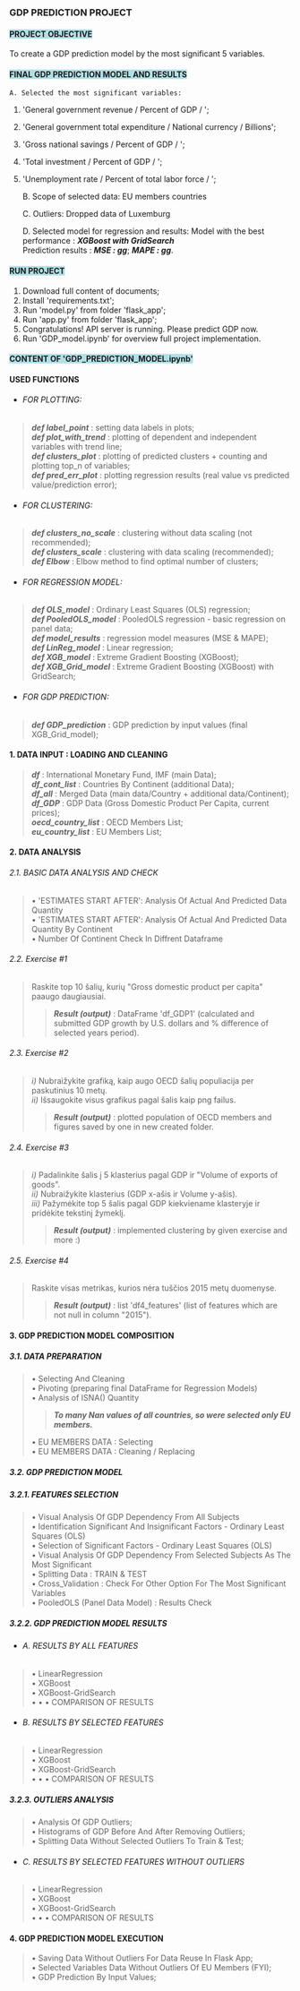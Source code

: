 ### GDP PREDICTION PROJECT
#### <span style='background :powderblue' > PROJECT OBJECTIVE </span><br>
To create a GDP prediction model by the most significant 5 variables.
#### <span style='background :powderblue' > FINAL GDP PREDICTION MODEL AND RESULTS </span><br>
    A. Selected the most significant variables:
1. 'General government revenue / Percent of GDP / '; 
2. 'General government total expenditure / National currency / Billions'; 
3. 'Gross national savings / Percent of GDP / '; 
4. 'Total investment / Percent of GDP / ';
5. 'Unemployment rate / Percent of total labor force / '; 


    B. Scope of selected data:
EU members countries

    C. Outliers:
Dropped data of Luxemburg

    D. Selected model for regression and results:
Model with the best performance : ***XGBoost with GridSearch***<br>
Prediction results : ***MSE : gg***; ***MAPE : gg***.
#### <span style='background :powderblue' > RUN PROJECT</span>
1. Download full content of documents;
2. Install 'requirements.txt';
3. Run 'model.py' from folder 'flask_app';
4. Run 'app.py' from folder 'flask_app';
5. Congratulations! API server is running. Please predict GDP now. 
6. Run 'GDP_model.ipynb' for overview full project implementation.
#### <span style='background :powderblue' > CONTENT OF 'GDP_PREDICTION_MODEL.ipynb'</span>
#### USED FUNCTIONS
* ###### FOR PLOTTING:
> ***def label_point*** : setting data labels in plots;<br>
> ***def plot_with_trend*** : plotting of dependent and independent variables with trend line;<br>
> ***def clusters_plot*** : plotting of predicted clusters + counting and plotting top_n of variables; <br>
> ***def pred_err_plot*** : plotting regression results (real value vs predicted value/prediction error);<br>
* ###### FOR CLUSTERING:
> ***def clusters_no_scale*** : clustering without data scaling (not recommended);<br>
> ***def clusters_scale*** :  clustering with data scaling (recommended);<br>
> ***def Elbow*** : Elbow method to find optimal number of clusters; <br>
* ###### FOR REGRESSION MODEL:
> ***def OLS_model*** : Ordinary Least Squares (OLS) regression;<br>
> ***def PooledOLS_model*** : PooledOLS regression - basic regression on panel data;<br>
> ***def model_results*** : regression model measures (MSE & MAPE);<br>
> ***def LinReg_model*** : Linear regression;<br>
> ***def XGB_model*** : Extreme Gradient Boosting (XGBoost);<br>
> ***def XGB_Grid_model*** : Extreme Gradient Boosting (XGBoost) with GridSearch;<br>
* ###### FOR GDP PREDICTION:
> ***def GDP_prediction*** : GDP prediction by input values (final XGB_Grid_model);<br>
#### 1. DATA INPUT : LOADING AND CLEANING
> ***df*** : International Monetary Fund, IMF (main Data);<br>
> ***df_cont_list*** : Countries By Continent (additional Data);<br>
> ***df_all*** : Merged Data (main data/Country + additional data/Continent);<br>
> ***df_GDP*** : GDP Data (Gross Domestic Product Per Capita, current prices);<br>
> ***oecd_country_list*** : OECD Members List;<br>
> ***eu_country_list*** : EU Members List;<br>
#### 2. DATA ANALYSIS 
###### 2.1. BASIC DATA ANALYSIS AND CHECK
> • 'ESTIMATES START AFTER': Analysis Of Actual And Predicted Data Quantity<br>
> • 'ESTIMATES START AFTER': Analysis Of Actual And Predicted Data Quantity By Continent<br>
> • Number Of Continent Check In Diffrent Dataframe<br>
###### 2.2. Exercise #1
> Raskite top 10 šalių, kurių "Gross domestic product per capita" paaugo daugiausiai.<br>
>> ***Result (output)*** : DataFrame 'df_GDP1' (calculated and submitted GDP growth by U.S. dollars and % difference of selected years period). 
###### 2.3. Exercise #2
> *i)* Nubraižykite grafiką, kaip augo OECD šalių populiacija per paskutinius 10 metų.<br>
> *ii)* Išsaugokite visus grafikus pagal šalis kaip png failus.
>> ***Result (output)*** : plotted population of OECD members and figures saved by one in new created folder. 
###### 2.4. Exercise #3
> *i)* Padalinkite šalis į 5 klasterius pagal GDP ir "Volume of exports of goods".<br>
> *ii)* Nubraižykite klasterius (GDP x-ašis ir Volume y-ašis).<br>
> *iii)* Pažymėkite top 5 šalis pagal GDP kiekviename klasteryje ir pridėkite tekstinį žymeklį.<br>
>> ***Result (output)*** : implemented clustering by given exercise and more :)
###### 2.5. Exercise #4
> Raskite visas metrikas, kurios nėra tuščios 2015 metų duomenyse.<br>
>> ***Result (output)*** : list 'df4_features' (list of features which are not null in column "2015").
#### 3. GDP PREDICTION MODEL COMPOSITION
##### 3.1. DATA PREPARATION
> • Selecting And Cleaning<br>
> • Pivoting (preparing final DataFrame for Regression Models)<br>
> • Analysis of ISNA() Quantity<br>
>> ***To many Nan values of all countries, so were selected only EU members.***<br>
> 
> • EU MEMBERS DATA : Selecting<br>
> • EU MEMBERS DATA : Cleaning / Replacing<br>
##### 3.2. GDP PREDICTION MODEL
##### 3.2.1. FEATURES SELECTION
> • Visual Analysis Of GDP Dependency From All Subjects<br>
> • Identification Significant And Insignificant Factors - Ordinary Least Squares (OLS)<br>
> • Selection of Significant Factors - Ordinary Least Squares (OLS)<br>
> • Visual Analysis Of GDP Dependency From Selected Subjects As The Most Significant<br>
> • Splitting Data : TRAIN & TEST<br>
> • Cross_Validation : Check For Other Option For The Most Significant Variables<br>
> • PooledOLS (Panel Data Model) : Results Check <br>
##### 3.2.2. GDP PREDICTION MODEL RESULTS
* ###### A. RESULTS BY ALL FEATURES<br>
> • LinearRegression<br>
> • XGBoost<br>
> • XGBoost-GridSearch<br>
> • • • COMPARISON OF RESULTS<br>
* ###### B. RESULTS BY SELECTED FEATURES<br>
> • LinearRegression<br>
> • XGBoost<br>
> • XGBoost-GridSearch<br>
> • • • COMPARISON OF RESULTS<br>
##### 3.2.3. OUTLIERS ANALYSIS
> •  Analysis Of GDP Outliers;<br>
> •  Histograms of GDP Before And After Removing Outliers;<br>
> •  Splitting Data Without Selected Outliers To Train & Test;<br>
* ###### C. RESULTS BY SELECTED FEATURES WITHOUT OUTLIERS
> • LinearRegression<br>
> • XGBoost<br>
> • XGBoost-GridSearch<br>
> • • • COMPARISON OF RESULTS<br>
#### 4. GDP PREDICTION MODEL EXECUTION
> •  Saving Data Without Outliers For Data Reuse In Flask App;<br>
> •  Selected Variables Data Without Outliers Of EU Members (FYI);<br>
> •  GDP Prediction By Input Values;<br>